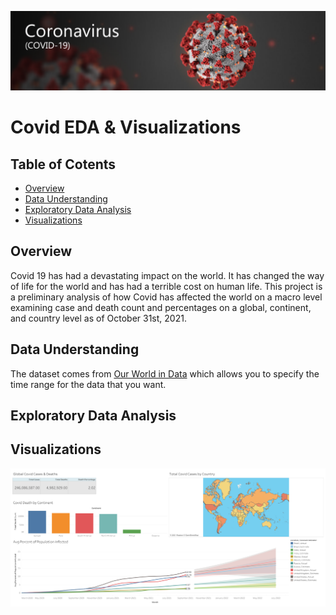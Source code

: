![cover image](./Images/covid_cover_image.png)


# Covid EDA & Visualizations

## Table of Cotents

* [Overview](#overview)
* [Data Understanding](#data-understanding)
* [Exploratory Data Analysis](#data-preparation)
* [Visualizations](#model-training-and-testing)

## Overview


Covid 19 has had a devastating impact on the world. It has changed the way of life for the world and has had a terrible cost on human life. This project is a preliminary analysis of how Covid has affected the world on a macro level examining case and death count and percentages on a global, continent, and country level as of October 31st, 2021.


## Data Understanding

The dataset comes from [Our World in Data](https://ourworldindata.org/covid-deaths) which allows you to specify the time range for the data that you want.


## Exploratory Data Analysis



## Visualizations

![visualization dashboard](./Images/covid_dashboard_visualizations.png)








